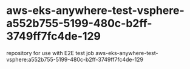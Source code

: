# aws-eks-anywhere-test-vsphere-a552b755-5199-480c-b2ff-3749ff7fc4de-129
repository for use with E2E test job aws-eks-anywhere-test-vsphere:a552b755-5199-480c-b2ff-3749ff7fc4de-129
